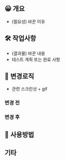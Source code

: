 ## 😀 개요

- (필요성) 바꾼 이유

## 🛠️ 작업사항

- (결과물) 바꾼 내용
- 테스트 계획 또는 완료 사항

## 🧩 변경로직

- 관련 스크린샷 + gif

### 변경 전

### 변경 후

## 🤔 사용방법

## 기타
